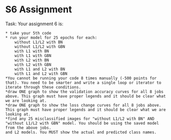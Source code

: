 # S6 Assignment
Task:
 Your assignment 6 is:

    * take your 5th code
    * run your model for 25 epochs for each:
        without L1/L2 with BN
        without L1/L2 with GBN
        with L1 with BN
        with L1 with GBN
        with L2 with BN
        with L2 with GBN
        with L1 and L2 with BN
        with L1 and L2 with GBN
    *You cannot be running your code 8 times manually (-500 points for that). You need to be smarter and write a single loop or iterator to iterate through these conditions. 
    *draw ONE graph to show the validation accuracy curves for all 8 jobs above. This graph must have proper legends and it should be clear what we are looking at. 
    *draw ONE graph to show the loss change curves for all 8 jobs above. This graph must have proper legends and it should be clear what we are looking at. 
    *find any 25 misclassified images for "without L1/L2 with BN" AND "without L1/L2 with GBN" model. You should be using the saved model from the above jobs. 
    and L2 models. You MUST show the actual and predicted class names.
